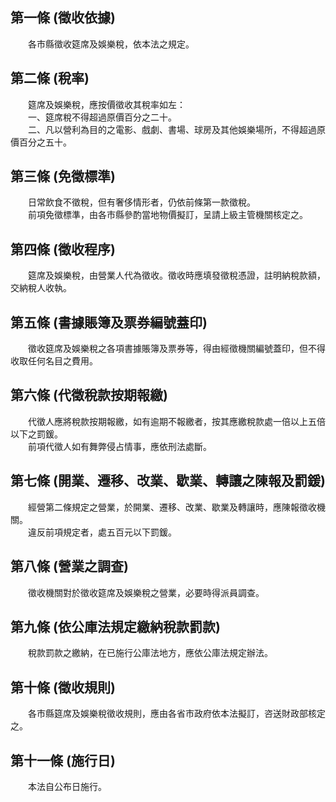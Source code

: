 第一條 (徵收依據)
-----------------
　　各市縣徵收筵席及娛樂稅，依本法之規定。  


第二條 (稅率)
-------------
　　筵席及娛樂稅，應按價徵收其稅率如左：  
　　一、筵席稅不得超過原價百分之二十。  
　　二、凡以營利為目的之電影、戲劇、書場、球房及其他娛樂場所，不得超過原價百分之五十。  


第三條 (免徵標準)
-----------------
　　日常飲食不徵稅，但有奢侈情形者，仍依前條第一款徵稅。  
　　前項免徵標準，由各市縣參酌當地物價擬訂，呈請上級主管機關核定之。  


第四條 (徵收程序)
-----------------
　　筵席及娛樂稅，由營業人代為徵收。徵收時應填發徵稅憑證，註明納稅款額，交納稅人收執。  


第五條 (書據賬簿及票券編號蓋印)
-------------------------------
　　徵收筵席及娛樂稅之各項書據賬簿及票券等，得由經徵機關編號蓋印，但不得收取任何名目之費用。  


第六條 (代徵稅款按期報繳)
-------------------------
　　代徵人應將稅款按期報繳，如有逾期不報繳者，按其應繳稅款處一倍以上五倍以下之罰鍰。  
　　前項代徵人如有舞弊侵占情事，應依刑法處斷。  


第七條 (開業、遷移、改業、歇業、轉讓之陳報及罰鍰)
-------------------------------------------------
　　經營第二條規定之營業，於開業、遷移、改業、歇業及轉讓時，應陳報徵收機關。  
　　違反前項規定者，處五百元以下罰鍰。  


第八條 (營業之調查)
-------------------
　　徵收機關對於徵收筵席及娛樂稅之營業，必要時得派員調查。  


第九條 (依公庫法規定繳納稅款罰款)
---------------------------------
　　稅款罰款之繳納，在已施行公庫法地方，應依公庫法規定辦法。  


第十條 (徵收規則)
-----------------
　　各市縣筵席及娛樂稅徵收規則，應由各省市政府依本法擬訂，咨送財政部核定之。  


第十一條 (施行日)
-----------------
　　本法自公布日施行。